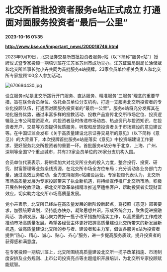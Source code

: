 # 北交所首批投资者服务e站正式成立 打通面对面服务投资者“最后一公里”

**2023-10-16 01:35**

**http://www.bse.cn/important_news/200018746.html**

2023年9月19日，北京证券交易所首批投资者服务e站（以下简称“服务e站”）授牌仪式暨专家投顾一期培训班在江苏省苏州市成功举办。江苏证监局副局长涂储斌和北交所监事长党小卉共同为首批服务e站授牌，23家会员单位相关负责人和北交所专家投顾100余人参加活动。

  

![670694430.jpg](http://www.bse.cn/uploads/6/image/public/202309/20230922174316_ehkhjcyfbg.jpg "670694430.jpg")

  

设立服务e站是北交所践行开门服务、直达服务、精准服务“三服务”理念的重要举措，旨在联合会员单位、依托会员单位分支机构，打造一支服务北交所投资者的专业化投顾队伍，打通面对面服务投资者的“最后一公里”。服务e站将充分发挥其在地化服务优势，通过丰富多样的投教活动、投教产品宣传北交所市场定位、投资逻辑及上市公司投资亮点，向投资者及时传递市场动态、热点资讯与投资知识，在投资者开户、交易等方面提供优质服务，听取和反馈投资者关于市场建设的意见建议等。在中国证监会发布《关于高质量建设北京证券交易所的意见》（以下简称《意见》）的大背景下，本次授牌首批服务e站是落实《意见》中投资端建设工作要求、更好服务北交所投资者的重要一环。首批服务e站分布于北京、上海、广州、深圳等全国17个重点城市，共有23家会员单位的26家分支机构入围。

会员单位代表表示，将继续加大对北交所业务的投入力度，整合投行、投资、研究、财富管理等业务条线资源，在北交所市场全方位布局；充分调动各业务部门力量，通过高效业务联动，全力支持服务e站建设运营。专家投顾代表认为，北交所市场高质量发展为专家投顾带来了执业新机遇，将持续宣传推广北交所市场，积极开展各种投教活动，把北交所改革举措精准推送至适格客户，帮助投资者实现财富效应，切实助力北交所市场高质量发展。

党小卉表示，北交所已经站在高质量发展的新阶段新起点，将按照《意见》部署要求，加强统筹谋划，坚持能办快办，凝聚思想共识，形成系统合力，聚焦促进投融两活、协调发展，凝心聚力做好一揽子改革措施的落实工作，以高质量的工作成效推动市场高质量发展。希望各经营主体更好把握高质量建设北交所带来的新发展新机遇，做高质量建设北交所的参与者、建设者和主力军，倡议各服务e站为投资者提供“热心、精心、诚心、贴心、齐心”服务，进一步提高服务质效，提升投资者的获得感和满意度。

在专家投顾一期培训班上，北交所围绕高质量建设北交所一揽子改革措施、市场制度安排及业务规则、上市公司投资亮点等主题组织开展培训，为北交所专家投顾赋能赋智。